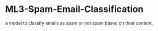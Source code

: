 # ML3-Spam-Email-Classification
a model to classify emails as spam or not spam based on their content.
